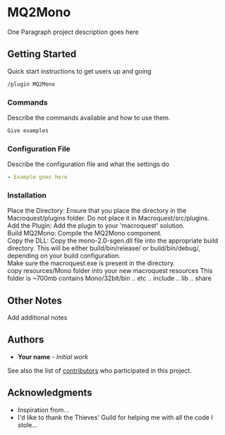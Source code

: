 # MQ2Mono

One Paragraph project description goes here

## Getting Started

Quick start instructions to get users up and going

```txt
/plugin MQ2Mono
```

### Commands

Describe the commands available and how to use them.

```txt
Give examples
```

### Configuration File

Describe the configuration file and what the settings do

```yaml
- Example goes here
```
### Installation

Place the Directory: Ensure that you place the directory in the Macroquest/plugins folder. Do not place it in Macroquest/src/plugins. <br/>
Add the Plugin: Add the plugin to your 'macroquest' solution. <br/>
Build MQ2Mono: Compile the MQ2Mono component.<br/>
Copy the DLL: Copy the mono-2.0-sgen.dll file into the appropriate build directory. This will be either build/bin/release/ or build/bin/debug/, depending on your build configuration.<br/>
Make sure the macroquest.exe is present in the directory.<br/>
copy resources/Mono folder into your new macroquest resources
This folder is ~700mb contains Mono/32bit/bin .. etc .. include .. lib .. share 
## Other Notes

Add additional notes

## Authors

* **Your name** - *Initial work*

See also the list of [contributors](https://github.com/your/project/contributors) who participated in this project.

## Acknowledgments

* Inspiration from...
* I'd like to thank the Thieves' Guild for helping me with all the code I stole...
